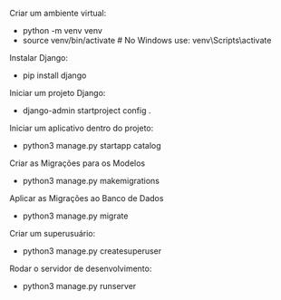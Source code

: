 Criar um ambiente virtual:

- python -m venv venv
- source venv/bin/activate # No Windows use: venv\Scripts\activate

Instalar Django:

- pip install django

Iniciar um projeto Django:

- django-admin startproject config .

Iniciar um aplicativo dentro do projeto:

- python3 manage.py startapp catalog

Criar as Migrações para os Modelos

- python3 manage.py makemigrations

Aplicar as Migrações ao Banco de Dados

- python3 manage.py migrate

Criar um superusuário:

- python3 manage.py createsuperuser

Rodar o servidor de desenvolvimento:

- python3 manage.py runserver
